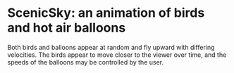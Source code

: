 # ScenicSky: an animation of birds and hot air balloons

Both birds and balloons appear at random and fly upward with differing velocities.
The birds appear to move closer to the viewer over time, and the speeds of the balloons may be 
controlled by the user.
